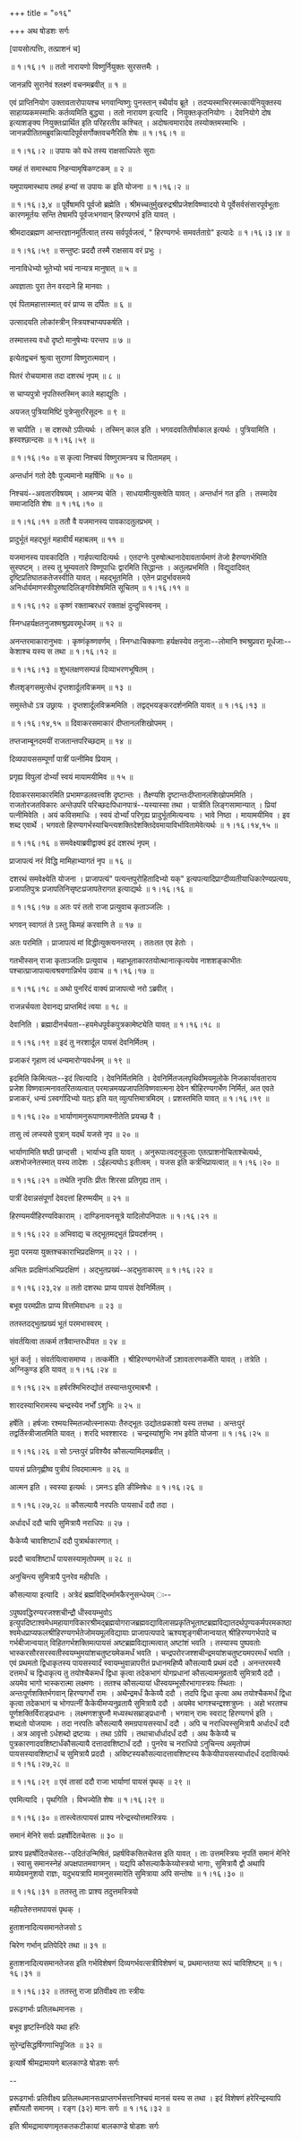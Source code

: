 +++
title = "०१६"

+++
अथ षोडशः सर्गः  

\[पायसोत्पत्तिः, तत्प्राशनं च\]  

 ॥ १।१६।१ ॥ ततो नारायणो विष्णुर्नियुक्तः सुरसत्तमैः ।  

जानन्नपि सुरानेवं श्लक्ष्णं वचनमब्रवीत्  ॥  १  ॥   

एवं प्राप्तिनियोग उक्तावतारोपायश्च भगवान्विष्णुः पुनस्तान् स्थैर्याय ब्रूते । तदप्यस्माभिरस्मत्कार्यनियुक्तस्य साहाय्यकमस्माभिः कर्तव्यमिति बुद्ध्या । ततो नारायण इत्यादि । नियुक्तःकृतनियोगः । देवनियोगे दोष इत्याशङ्क्य नियुक्तःप्रार्थित इति परिहरतीव कश्चित् । अदोषत्वमारादेव तस्योक्तमस्माभिः । जानन्नपीतितमब्रुवन्नित्यादिपूर्वसर्गोक्तवचनैरिति शेषः ॥ १।१६।१ ॥   

 ॥ १।१६।२ ॥ उपायः को वधे तस्य राक्षसाधिपतेः सुराः  

यमहं तं समास्थाय निहन्यामृषिकण्टकम्  ॥  २  ॥   

यमुपायमास्थाय तमहं हन्यां स उपायः क इति योजना ॥ १।१६।२ ॥   

 ॥ १।१६।३,४ ॥ पूर्वेषामपि पूर्वजो ब्रह्मेति । श्रीमच्चतुर्मुखरुद्रश्रीप्रजेशविष्ण्वादयो ये पूर्वेसर्वसंसारपूर्वभूताः कारणमूर्तयः सन्ति तेषामपि पूर्वजःभगवान् हिरण्यगर्भ इति यावत् ।  

श्रीमदादब्रह्मण आन्तरज्ञानमूर्तित्वात् तस्य सर्वपूर्वजत्वं, " हिरण्यगर्भः समवर्तताग्रे" इत्यादेः ॥ १।१६।३।४ ॥   

 ॥ १।१६।५९ ॥ सन्तुष्टः प्रददौ तस्मै राक्षसाय वरं प्रभुः ।  

नानाविधेभ्यो भूतेभ्यो भयं नान्यत्र मानुषात्  ॥  ५  ॥   

अवज्ञाताः पुरा तेन वरदाने हि मानवाः ।  

एवं पितामहात्तास्मात् वरं प्राप्य स दर्पितः  ॥  ६  ॥   

उत्सादयति लोकांस्त्रीन् स्त्रियश्चाप्यपकर्षति ।  

तस्मात्तस्य वधो दृष्टो मानुषेभ्यः परन्तप  ॥  ७  ॥   

इत्येतद्वचनं श्रुत्वा सुराणां विष्णुरात्मवान् ।  

पितरं रोचयामास तदा दशरथं नृपम्  ॥  ८  ॥   

स चाप्यपुत्रो नृपतिस्तस्मिन् काले महाद्युतिः ।  

अयजत् पुत्रियामिष्टिं पुत्रेप्सुररिसूदनः  ॥  ९  ॥   

स चापीति । स दशरथो ऽपीत्यर्थः । तस्मिन् काल इति । भगवदवतितीर्षाकाल इत्यर्थः । पुत्रियामिति । ह्रस्वश्छान्दसः ॥ १।१६।५९ ॥   

 ॥ १।१६।१० ॥ स कृत्वा निश्चयं विष्णुरामन्त्रय च पितामहम् ।  

अन्तर्धानं गतो देवैः पूज्यमानो महर्षिभिः  ॥  १०  ॥   

निश्चयं--अवतारविषयम् । आमन्त्र्य चेति । साधयामीत्युक्त्वेति यावत् । अन्तर्धानं गत इति । तस्मादेव समाजादिति शेषः ॥ १।१६।१० ॥   

 ॥ १।१६।११ ॥ ततौ वै यजमानस्य पावकादतुलप्रभम् ।  

प्रादुर्भूतं महद्भूतं महावीर्यं महाबलम्  ॥  ११  ॥   

यजमानस्य पावकादिति । गार्हपत्यादित्यर्थः । एतदग्नेः पुरुषोत्थानादेवावतार्यमाणं तेजो हैरण्यगर्भमिति सुस्पष्टम् । तस्य तु भूम्यवतारे विष्णूपाधिः द्वारमिति सिद्धान्तः । अतुलप्रभमिति । विद्युदादिवत् दृष्टिप्रतिघातकतेजस्वीति यावत् । महद्भूतमिति । एतेन प्रादुर्भावसमये अनिर्धार्यमाणस्त्रीपुरुषादिलिङ्गविशेषमिति सूचितम् ॥ १।१६।११ ॥   

 ॥ १।१६।१२ ॥ कृष्णं रक्ताम्बरधरं रक्ताक्षं दुन्दुभिस्वनम् ।  

स्निग्धहर्यक्षतनुजश्मश्रुप्रवरमूर्धजम्  ॥  १२  ॥   

अनन्तरमाकारानुभवः । कृष्णंकृष्णवर्णम् । स्निग्धाःचिक्कणाः हर्यक्षस्येव तनुजाः--लोमानि श्मश्रुप्रवरा मूर्धजाः--केशाश्च यस्य स तथा ॥ १।१६।१२ ॥   

 ॥ १।१६।१३ ॥ शुभलक्षणसम्पन्नं दिव्याभरणभूषितम् ।  

शैलशृङ्गसमुत्सेधं दृप्तशार्दूलविक्रमम्  ॥  १३  ॥   

समुस्तेधो ऽत्र उछ्रायः । दृप्तशार्दूलविक्रममिति । तद्वद्भयङ्करदर्शनमिति यावत् ॥ १।१६।१३ ॥   

 ॥ १।१६।१४,१५ ॥ दिवाकरसमाकारं दीप्तानलशिखोपमम् ।  

तप्तजाम्बूनदमयीं राजतान्तपरिच्छदाम्  ॥  १४  ॥   

दिव्यपायससम्पूर्णां पात्रीं पत्नीमिव प्रियाम् ।  

प्रगृह्य विपुलां दोर्भ्यां स्वयं मायामयीमिव  ॥  १५  ॥   

दिवाकरसमाकारमिति प्रभामण्डलवत्त्वशि दृष्टान्तः । तैक्ष्ण्यशि दृष्टान्तःदीप्तानलशिखोपममिति । राजतोरजतविकारः अन्तेउपरि परिच्छदःपिधानपात्रं--यस्यास्सा तथा । पात्रीति लिङ्गसामान्यात् । प्रियां पत्नीमिवेति । अयं कविसमाधिः । स्वयं दोर्भ्यां परिगृह्य प्रादुर्भूतमित्यन्वयः । भावे निष्ठा । मायामयीमिव । इव शब्द एवार्थे । भगवतो हिरण्यगर्भस्याचिन्त्यशक्तिदेशक्तिदेवमायाविर्भावितामेवेत्यर्थः ॥ १।१६।१४,१५ ॥   

 ॥ १।१६।१६ ॥ समवेक्ष्याब्रवीद्वाक्यं इदं दशरथं नृपम् ।  

प्राजापत्यं नरं विद्धि मामिहाभ्यागतं नृप  ॥  १६  ॥   

दशरथं समवेक्ष्येति योजना । प्राजापत्यं" पत्यन्तपुरोहितादिभ्यो यक्" इत्यपत्यादिप्राग्दीव्यतीयाधिकारेण्यप्रत्ययः, प्रजापतिपुत्रः प्रजापतिनिसृष्टःप्रजापतेरागत इत्याद्यर्थः ॥ १।१६।१६ ॥   

 ॥ १।१६।१७ ॥ अतः परं ततो राजा प्रत्युवाच कृताञ्जलिः ।  

भगवन् स्वागतं ते ऽस्तु किमहं करवाणि ते  ॥  १७  ॥   

अतः परमिति । प्राजापत्यं मां विद्धीत्युक्त्यनन्तरम् । ततःतत एव हेतोः ।  

गतभीस्सन् राजा कृताञ्जलिः प्रत्युवाच । महाभूताकारतयोत्थानात्कृत्ययेव नाशशङ्काभीतः पश्चात्प्राजापत्यत्वश्रवणान्निर्भय उवाच ॥ १।१६।१७ ॥   

 ॥ १।१६।१८ ॥ अथो पुनरिदं वाक्यं प्राजापत्यो नरो ऽब्रवीत् ।  

राजन्नर्चयता देवानद्य प्राप्तमिदं त्वया  ॥  १८  ॥   

देवानिति । ब्रह्मादीनर्चयता--हयमेधपूर्वकपुत्रकामेष्ट्येति यावत् ॥ १।१६।१८ ॥   

 ॥ १।१६।१९ ॥ इदं तु नरशार्दूल पायसं देवनिर्मितम् ।  

प्रजाकरं गृहाण त्वं धन्यमारोग्यवर्धनम्  ॥  १९  ॥   

इदमिति किमित्यतः--इदं त्वित्यादि । देवनिर्मितमिति । देवनिर्मितजलपृथिवीमयमूलोके निजकार्यावताराय प्रजेश विष्णवात्मनावतरितव्यत्वात् परमान्नमयप्रजापतिविष्णवात्मना देवेन श्रीहिरण्यगर्भेण निर्मितं, अत एवते प्रजाकरं, धन्यं ऽस्वर्गादिभ्यो यत्ऽ इति यत् व्युत्पत्तिमात्रमिदम् । प्रशस्तमिति यावत् ॥ १।१६।१९ ॥   

 ॥ १।१६।२० ॥ भार्याणामनुरूपाणामश्नीतेति प्रयच्छ वै ।  

तासु त्वं लप्स्यसे पुत्रान् यदर्थं यजसे नृप  ॥  २०  ॥   

भार्याणामिति षष्ठी छान्दसी । भार्याभ्य इति यावत् । अनुरूपाःत्वदनुकूलाः एतत्प्राशनोचिताश्चेत्यर्थः, अशभोजनेतस्मात् यस्य तादेशः । ऽईहल्यघोःऽ इतीत्वम् । यजस इति कर्त्रभिप्रायत्वात् ॥ १।१६।२० ॥   

 ॥ १।१६।२१ ॥ तथेति नृपतिः प्रीतः शिरसा प्रतिगृह्य ताम् ।  

पात्रीं देवान्नसंपूर्णां देवदत्तां हिरण्मयीम्  ॥  २१  ॥   

हिरण्यमयींहिरण्यविकाराम् । दाण्डिनायनसूत्रे यादिलोपनिपातः ॥ १।१६।२१ ॥   

 ॥ १।१६।२२ ॥ अभिवाद्य च तद्भूतमद्भुतं प्रियदर्शनम् ।  

मुदा परमया युक्तश्चकाराभिप्रदक्षिणम्  ॥  २२ । ।  

अभितः प्रदक्षिणंअभिप्रदक्षिणं । अद्भुतप्रख्यं--अद्भुताकारम् ॥ १।१६।२२ ॥   

 ॥ १।१६।२३,२४ ॥ ततो दशरथः प्राप्य पायसं देवनिर्मितम् ।  

बभूव परमप्रीतः प्राप्य वित्तमिवाधनः  ॥  २३  ॥   

ततस्तदद्भुतप्रख्यं भूतं परमभास्वरम् ।  

संवर्तयित्वा तत्कर्म तत्रैवान्तरधीयत  ॥  २४  ॥   

भूतं कर्तृ । संवर्तयित्वासमाप्य । तत्कर्मेति । श्रीहिरण्यगर्भतेर्जो ऽशावतारणकर्मेति यावत् । तत्रेति । अग्निकुण्ड इति यावत् ॥ १।१६।२४ ॥   

 ॥ १।१६।२५ ॥ हर्षरश्मिभिरुद्योतं तस्यान्तःपुरमाबभौ ।  

शारदस्याभिरामस्य चन्द्रस्येव नर्भों ऽशुभिः  ॥  २५  ॥   

हर्षेति । हर्षजाः रश्मयःस्मितज्योत्स्नारूपाः तैरुद्भूतः उद्योतःप्रकाशो यस्य तत्तथा । अन्तःपुरं तद्वर्तिस्त्रीजातमिति यावत् । शरदि भवश्शारदः । चन्द्रस्यांशुभिः नभ इवेति योजना ॥ १।१६।२५ ॥   

 ॥ १।१६।२६ ॥ सो ऽन्तःपुरं प्रविश्यैव कौसल्यामिदमब्रवीत् ।  

पायसं प्रतिगृह्णीष्व पुत्रीयं त्विदमात्मनः  ॥  २६  ॥   

आत्मन इति । स्वस्या इत्यर्थः । ऽमनःऽ इति ङीब्निषेधः ॥ १।१६।२६ ॥   

 ॥ १।१६।२७,२८ ॥ कौसल्यायै नरपतिः पायसार्धं ददौ तदा ।  

अर्धादर्धं ददौ चापि सुमित्रायै नराधिपः  ॥  २७ ।  

कैकेय्यै चावशिष्टार्धं ददौ पुत्रार्थकारणात् ।  

प्रददौ चावशिष्टार्धं पायसस्यामृतोपमम्  ॥  २८  ॥   

अनुचिन्त्य सुमित्रायै पुनरेव महीपतिः ।  

कौसल्याया इत्यादि । अत्रेदं ब्रह्मविद्भिर्मामकैरनुसन्धेयम् ः--  

ऽपुष्पवद्धिरण्यरजश्शचीन्द्रौ धीस्वयम्भुवोऽ इत्युपदिष्टाश्वमेधमहायागविकारश्रीमद्ब्रह्मयोगराजब्रह्मवद्याविलासप्रकृतिभूताष्टब्रह्मविद्यातदर्थपुण्यकर्मपरमकाष्ठाश्वमेधप्राप्यफलश्रीहिरण्यगर्भतेजोमयमूलविद्यायाः प्राजापत्यपादे ऋश्यशृङ्गबीजान्वयात् श्रीहिरण्यगर्भपादे च गर्भबीजान्वयात् विहितगर्भशक्तिमत्पायसं अष्टब्रह्मविद्यात्मत्वात् अष्टांशं भवति । तस्यास्य पुष्पवतोः भास्करसौरसरस्वतीस्वयम्भुमयांशचतुष्टयमेकमर्धं भवति । चन्द्रपरोरजश्शचीन्द्रमयांशचतुष्टयमपरमर्धं भवति । एवं प्रथमतो द्विधाकृतस्य पायसस्यार्दं स्वायम्भुवान्नापरीतं प्रधानमहिष्यै कौसल्यायै प्रथमं ददौ । अनन्तरमस्यै दत्तमर्धं च द्विधाकृत्य तु तयोश्चैकमर्धं द्विधा कृत्वा तदेकभागं योगप्रधानां कौसल्यामनुव्रतायै सुमित्रायै ददौ । अयमेव भागो भास्करात्मा लक्ष्मणः । ततश्च कौसल्यायां धीस्वयम्भूसौरभागास्त्रयः स्थिताः । अन्तःपूर्णशक्तिर्भगवान् हिरण्यगर्भो रामः । अथैन्द्रमर्धं कैकेय्यै ददौ । तदपि द्विधा कृत्वा अथ तयोश्चैकमर्धं द्विधा कृत्वा तदेकभागं च भोगपत्नीं कैकेयीमप्यनुव्रतायै सुमित्रायै ददौ । अयमेव भागश्चन्द्रश्शत्रुघ्नः । अहो भरतश्च पूर्णशक्तिर्विराङ्प्रधानः । लक्ष्मणशत्रुघ्नौ मध्यस्थसम्राङ्प्रधानौ । भगवान् रामः स्वराट् हिरण्यगर्भ इति । शब्दतो योजयामः । तदा नरपतिः कौसल्यायै समग्रपायसस्यार्धं ददौ । अपि च नराधिपस्सुमित्रायै अर्धादर्धं ददौ । अत्र आवृत्तो ऽर्धशब्दो द्रष्टव्यः । तथा ऽग्रेपि । तथाचार्धार्धादर्धं ददौ । अथ कैकेय्यै च पुत्रकारणादवशिष्टार्धंकौसल्यायै दत्तादवशिष्टार्धं ददौ । पुनरेव च नराधिपो ऽनुचिन्त्य अमृतोपमं पायसस्यावशिष्टार्धं च सुमित्रायै प्रददौ । अविष्टस्यकौसल्यादत्तावशिष्टस्य कैकेयीपायसस्यार्धादर्धं ददावित्यर्थः ॥ १।१६।२७,२८ ॥   

 ॥ १।१६।२९ ॥ एवं तासां ददौ राजा भार्याणां पायसं पृथक्  ॥  २९  ॥   

एवमित्यादि । पृथगिति । विभज्येति शेषः ॥ १।१६।२९ ॥   

 ॥ १।१६।३० ॥ तास्त्वेतत्पायसं प्राश्य नरेन्द्रस्योत्तमास्त्रियः ।  

समानं मेनिरे सर्वाः प्रहर्षोदितचेतसः  ॥  ३०  ॥   

प्राश्य प्रहर्षोदितचेतसः--उदितंउन्मिषितं, प्रहर्षविकसितचेतस इति यावत् । ताः उत्तमस्त्रियः नृपतिं समानं मेनिरे । स्वासु समानस्नेहं अपक्षपातमवागमन् । यद्यपि कौसल्याकैकेय्योस्त्रयो भागाः, सुमित्रायै द्वौ अथापि मय्येवमनुशयो राज्ञः, यदुभयत्रापि मामनुसस्मारेति सुमित्राया अपि सन्तोषः ॥ १।१६।३० ॥   

 ॥ १।१६।३१ ॥ ततस्तु ताः प्राश्य तदुत्तमस्त्रियो  

महीपतेरुत्तमपायसं पृथक् ।  

हुताशनादित्यसमानतेजसो ऽ  

चिरेण गर्भान् प्रतिपेदिरे तथा  ॥  ३१  ॥   

हुताशनादित्यसमानतेजस इति गर्भविशेषणं दिव्यगर्भवत्सत्रीविशेषणं च, प्रथमान्ततया रूपं चाविशिष्टम् ॥ १।१६।३१ ॥   

 ॥ १।१६।३२ ॥ ततस्तु राजा प्रतिवीक्ष्य ताः स्त्रीयः  

प्ररूढगर्भाः प्रतिलब्धमानसः ।  

बभूव हृष्टस्निदिवे यथा हरिः  

सुरेन्द्रसिद्धर्षिगणाभिपूजितः  ॥  ३२  ॥   

इत्यार्षे श्रीमद्रामायणे बालकाण्डे षोडशः सर्गः  

--  

प्ररूढगर्भाः प्रतिवीक्ष्य प्रतिलब्धमानसःप्राप्तगर्भसत्तानिश्चयं मानसं यस्य स तथा । इदं विशेषणं हरेरिन्द्रस्यापि हर्षोत्पतौ समानम् । रङ्ग (३२) मानः सर्गः ॥ १।१६।३२ ॥   

इति श्रीमद्रामायणामृतकतकटीकायां बालकाण्डे षोडशः सर्गः  

  

